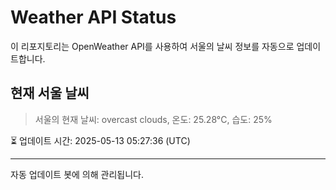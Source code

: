 
# Weather API Status

이 리포지토리는 OpenWeather API를 사용하여 서울의 날씨 정보를 자동으로 업데이트합니다.

## 현재 서울 날씨
> 서울의 현재 날씨: overcast clouds, 온도: 25.28°C, 습도: 25%

⏳ 업데이트 시간: 2025-05-13 05:27:36 (UTC)

---
자동 업데이트 봇에 의해 관리됩니다.
